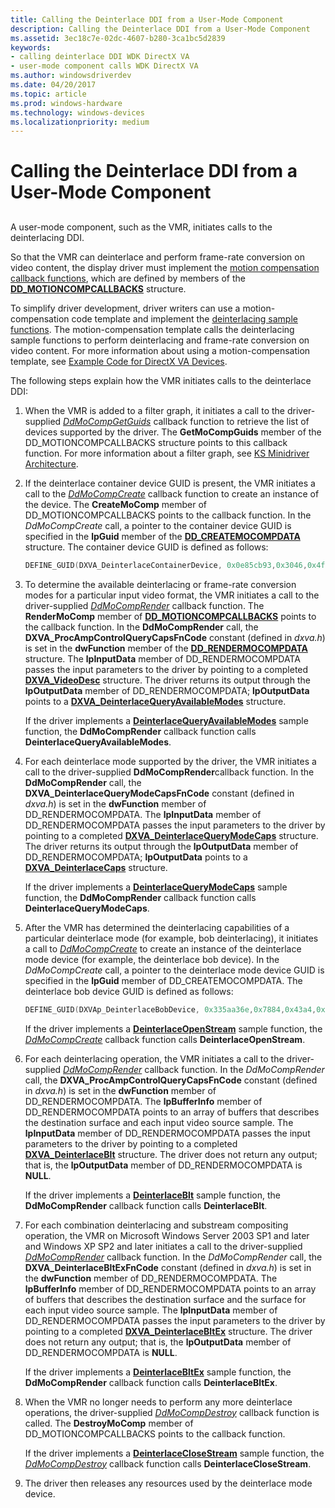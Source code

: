 ```yaml
---
title: Calling the Deinterlace DDI from a User-Mode Component
description: Calling the Deinterlace DDI from a User-Mode Component
ms.assetid: 3ec18c7e-02dc-4607-b280-3ca1bc5d2839
keywords:
- calling deinterlace DDI WDK DirectX VA
- user-mode component calls WDK DirectX VA
ms.author: windowsdriverdev
ms.date: 04/20/2017
ms.topic: article
ms.prod: windows-hardware
ms.technology: windows-devices
ms.localizationpriority: medium
---
```


# Calling the Deinterlace DDI from a User-Mode Component


## <span id="ddk_calling_the_deinterlace_ddi_from_a_user_mode_component_gg"></span><span id="DDK_CALLING_THE_DEINTERLACE_DDI_FROM_A_USER_MODE_COMPONENT_GG"></span>


A user-mode component, such as the VMR, initiates calls to the deinterlacing DDI.

So that the VMR can deinterlace and perform frame-rate conversion on video content, the display driver must implement the [motion compensation callback functions](motion-compensation-callbacks.md), which are defined by members of the [**DD\_MOTIONCOMPCALLBACKS**](https://msdn.microsoft.com/library/windows/hardware/ff551660) structure.

To simplify driver development, driver writers can use a motion-compensation code template and implement the [deinterlacing sample functions](sample-functions-for-deinterlacing.md). The motion-compensation template calls the deinterlacing sample functions to perform deinterlacing and frame-rate conversion on video content. For more information about using a motion-compensation template, see [Example Code for DirectX VA Devices](example-code-for-directx-va-devices.md).

The following steps explain how the VMR initiates calls to the deinterlace DDI:

1.  When the VMR is added to a filter graph, it initiates a call to the driver-supplied [*DdMoCompGetGuids*](https://msdn.microsoft.com/library/windows/hardware/ff550236) callback function to retrieve the list of devices supported by the driver. The **GetMoCompGuids** member of the DD\_MOTIONCOMPCALLBACKS structure points to this callback function. For more information about a filter graph, see [KS Minidriver Architecture](https://msdn.microsoft.com/library/windows/hardware/ff567656).

2.  If the deinterlace container device GUID is present, the VMR initiates a call to the [*DdMoCompCreate*](https://msdn.microsoft.com/library/windows/hardware/ff549656) callback function to create an instance of the device. The **CreateMoComp** member of DD\_MOTIONCOMPCALLBACKS points to the callback function. In the *DdMoCompCreate* call, a pointer to the container device GUID is specified in the **lpGuid** member of the [**DD\_CREATEMOCOMPDATA**](https://msdn.microsoft.com/library/windows/hardware/ff550529) structure. The container device GUID is defined as follows:
    ```cpp
    DEFINE_GUID(DXVA_DeinterlaceContainerDevice, 0x0e85cb93,0x3046,0x4ff0,0xae,0xcc,0xd5,0x8c,0xb5,0xf0,0x35,0xfd);
    ```

3.  To determine the available deinterlacing or frame-rate conversion modes for a particular input video format, the VMR initiates a call to the driver-supplied [*DdMoCompRender*](https://msdn.microsoft.com/library/windows/hardware/ff550248) callback function. The **RenderMoComp** member of [**DD\_MOTIONCOMPCALLBACKS**](https://msdn.microsoft.com/library/windows/hardware/ff551660) points to the callback function. In the **DdMoCompRender** call, the **DXVA\_ProcAmpControlQueryCapsFnCode** constant (defined in *dxva.h*) is set in the **dwFunction** member of the [**DD\_RENDERMOCOMPDATA**](https://msdn.microsoft.com/library/windows/hardware/ff551693) structure. The **lpInputData** member of DD\_RENDERMOCOMPDATA passes the input parameters to the driver by pointing to a completed [**DXVA\_VideoDesc**](https://msdn.microsoft.com/library/windows/hardware/ff564070) structure. The driver returns its output through the **lpOutputData** member of DD\_RENDERMOCOMPDATA; **lpOutputData** points to a [**DXVA\_DeinterlaceQueryAvailableModes**](https://msdn.microsoft.com/library/windows/hardware/ff563951) structure.

    If the driver implements a [**DeinterlaceQueryAvailableModes**](https://msdn.microsoft.com/library/windows/hardware/ff563943) sample function, the **DdMoCompRender** callback function calls **DeinterlaceQueryAvailableModes**.

4.  For each deinterlace mode supported by the driver, the VMR initiates a call to the driver-supplied **DdMoCompRender**callback function. In the **DdMoCompRender** call, the **DXVA\_DeinterlaceQueryModeCapsFnCode** constant (defined in *dxva.h*) is set in the **dwFunction** member of DD\_RENDERMOCOMPDATA. The **lpInputData** member of DD\_RENDERMOCOMPDATA passes the input parameters to the driver by pointing to a completed [**DXVA\_DeinterlaceQueryModeCaps**](https://msdn.microsoft.com/library/windows/hardware/ff563956) structure. The driver returns its output through the **lpOutputData** member of DD\_RENDERMOCOMPDATA; **lpOutputData** points to a [**DXVA\_DeinterlaceCaps**](https://msdn.microsoft.com/library/windows/hardware/ff563939) structure.

    If the driver implements a [**DeinterlaceQueryModeCaps**](https://msdn.microsoft.com/library/windows/hardware/ff563946) sample function, the **DdMoCompRender** callback function calls **DeinterlaceQueryModeCaps**.

5.  After the VMR has determined the deinterlacing capabilities of a particular deinterlace mode (for example, bob deinterlacing), it initiates a call to [*DdMoCompCreate*](https://msdn.microsoft.com/library/windows/hardware/ff549656) to create an instance of the deinterlace mode device (for example, the deinterlace bob device). In the *DdMoCompCreate* call, a pointer to the deinterlace mode device GUID is specified in the **lpGuid** member of DD\_CREATEMOCOMPDATA. The deinterlace bob device GUID is defined as follows:

    ```cpp
    DEFINE_GUID(DXVAp_DeinterlaceBobDevice, 0x335aa36e,0x7884,0x43a4,0x9c,0x91,0x7f,0x87,0xfa,0xf3,0xe3,0x7e);
    ```

    If the driver implements a [**DeinterlaceOpenStream**](https://msdn.microsoft.com/library/windows/hardware/ff563935) sample function, the [*DdMoCompCreate*](https://msdn.microsoft.com/library/windows/hardware/ff549656) callback function calls **DeinterlaceOpenStream**.

6.  For each deinterlacing operation, the VMR initiates a call to the driver-supplied [*DdMoCompRender*](https://msdn.microsoft.com/library/windows/hardware/ff550248) callback function. In the *DdMoCompRender* call, the **DXVA\_ProcAmpControlQueryCapsFnCode** constant (defined in *dxva.h*) is set in the **dwFunction** member of DD\_RENDERMOCOMPDATA. The **lpBufferInfo** member of DD\_RENDERMOCOMPDATA points to an array of buffers that describes the destination surface and each input video source sample. The **lpInputData** member of DD\_RENDERMOCOMPDATA passes the input parameters to the driver by pointing to a completed [**DXVA\_DeinterlaceBlt**](https://msdn.microsoft.com/library/windows/hardware/ff563912) structure. The driver does not return any output; that is, the **lpOutputData** member of DD\_RENDERMOCOMPDATA is **NULL**.

    If the driver implements a [**DeinterlaceBlt**](https://msdn.microsoft.com/library/windows/hardware/ff563924) sample function, the **DdMoCompRender** callback function calls **DeinterlaceBlt**.

7.  For each combination deinterlacing and substream compositing operation, the VMR on Microsoft Windows Server 2003 SP1 and later and Windows XP SP2 and later initiates a call to the driver-supplied [*DdMoCompRender*](https://msdn.microsoft.com/library/windows/hardware/ff550248) callback function. In the *DdMoCompRender* call, the **DXVA\_DeinterlaceBltExFnCode** constant (defined in *dxva.h*) is set in the **dwFunction** member of DD\_RENDERMOCOMPDATA. The **lpBufferInfo** member of DD\_RENDERMOCOMPDATA points to an array of buffers that describes the destination surface and the surface for each input video source sample. The **lpInputData** member of DD\_RENDERMOCOMPDATA passes the input parameters to the driver by pointing to a completed [**DXVA\_DeinterlaceBltEx**](https://msdn.microsoft.com/library/windows/hardware/ff563915) structure. The driver does not return any output; that is, the **lpOutputData** member of DD\_RENDERMOCOMPDATA is **NULL**.

    If the driver implements a [**DeinterlaceBltEx**](https://msdn.microsoft.com/library/windows/hardware/ff563927) sample function, the **DdMoCompRender** callback function calls **DeinterlaceBltEx**.

8.  When the VMR no longer needs to perform any more deinterlace operations, the driver-supplied [*DdMoCompDestroy*](https://msdn.microsoft.com/library/windows/hardware/ff549664) callback function is called. The **DestroyMoComp** member of DD\_MOTIONCOMPCALLBACKS points to the callback function.

    If the driver implements a [**DeinterlaceCloseStream**](https://msdn.microsoft.com/library/windows/hardware/ff563931) sample function, the [*DdMoCompDestroy*](https://msdn.microsoft.com/library/windows/hardware/ff549664) callback function calls **DeinterlaceCloseStream**.

9.  The driver then releases any resources used by the deinterlace mode device.

 

 





